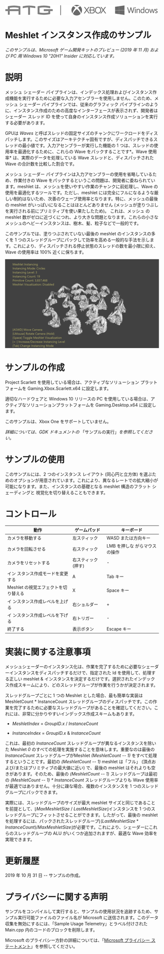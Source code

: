   ![](./media/image1.png)

#   Meshlet インスタンス作成のサンプル

*このサンプルは、Microsoft ゲーム開発キットのプレビュー (2019 年 11 月)
および PC 用 Windows 10 "20H1" Insider に対応しています。*

# 説明

メッシュ シェーダー
パイプラインは、インデックス処理およびインスタンス作成機能を実行するために必要な入力アセンブラーを使用しません。このため、メッシュ
シェーダー パイプラインでは、従来のグラフィック
パイプラインのように、インスタンス作成のための高度なインターフェースが表示されず、開発者はシェーダー
スレッド ID
を使って自身のインスタンス作成ソリューションを実行する必要があります。

GPUは *Waves*
と呼ばスレッドの固定サイズのチャンクにワークロードをディスパッチします。このサイズはアーキテクチャ固有ですが、ディスパッチできるスレッドの最小値です。入力アセンブラーが実行した機能の
1 つは、スレッドの使用率を最適化するために、これらの Wave
をパックすることです*。Wave 使用率* は、実際のデータを処理している Wave
スレッドと、ディスパッチされた Wave の合計数を比較した割合です。

メッシュ シェーダー
パイプラインは入力アセンブラーの使用を省略しているため、作業付きの Wave
をパックするというこの問題は、開発者に委ねられています。meshlet
は、メッシュを使いやすい作業のチャンクに前処理し、Wave
の使用を最適化するツールです。ただし、meshlet
には完全にフルになるような厳しい制約はないため、次善のウェーブ使用率となります。特に、メッシュの最後の
meshlet がいっぱいになることはほとんどありません
(メッシュが塗りつぶしを実行される前にプリミティブを使い果たしたため)。
これは、メッシュ の meshlet
数がゼロに近づくにつれ、より大きな問題となります。これらの小さなメッシュのヘビーインスタンスは、樹木、髪、粒子などで一般的です。

このサンプルでは、塗りつぶされていない最後の meshlet
のインスタンスの多くを 1
つのスレッドグループにパックして効率を高める一般的な手法を示します。これにより、ディスパッチされる停止状態のスレッドの数を最小限に抑え、Wave
の使用率は 100% 近くに保ちます。

![](./media/image3.png)

# サンプルの作成

Project Scarlett を使用している場合は、アクティブなソリューション
プラットフォームを Gaming.Xbox.Scarlett.x64 に設定します。

適切なハードウェアと Windows 10 リリースの PC
を使用している場合は、アクティブなソリューションプラットフォームを
Gaming.Desktop.x64 に設定します。

このサンプルは、Xbox One をサポートしていません。

*詳細については、GDK ドキュメントの*
「サンプルの実行」*を参照してください。*

# サンプルの使用

このサンプルには、2 つのインスタンス レイアウト (同心円と立方体)
を選ぶためのオプションが用意されています。これにより、異なるレートでの拡大縮小が可能になります。また、インスタンスの基礎となる
meshlet 構造のフラット シェーディングと
視覚化を切り替えることもできます。

# コントロール​​

| 動作                         |  ゲームパッド     |  キーボード        |
|------------------------------|------------------|-------------------|
| カメラを移動する  |  左スティック  |  WASD または方向キー    |
| カメラを回転させる  |  右スティック  |  LMB を押しな がらマウスの操作  |
| カメラをリセットする  |  右スティック (押す) |  \- |
| イン スタンス作成モードを変更する |  A  |  Tab キー |
| Meshlet の視覚エフェクトを切り替える |  X  |  Space キー |
| イ ンスタンス作成レベルを上げる |  右ショルダー  |  \+ |
| イ ンスタンス作成レベルを下げる |  右トリガー  |  \- |
| 終了する                     |  表示ボタン       |  Escape キー       |

# 実装に関する注意事項

メッシュシェーダーのインスタンス化は、作業を完了するために必要なシェーダーインスタンスをディスパッチするだけで、指定された
Id を使用して、処理する正しい meshlet &
インスタンスを決定するだけです。選択されたインデックス作成スキームにより、どのスレッドグループが作業を行うかが決定されます。

スレッドグループごとに 1 つの Meshlet とした場合、最も簡単な実装は
MeshletCount \* InstanceCount
スレッドグループのディスパッチです。この作業を完了するために必要なスレッドグループがあることを確認してください。これには、非常に分かりやすいインデックス作成スキームもあります。

-   *MeshletIndex* = *GroupID.x* / *InstanceCount*

-   *InstanceIndex* = *GroupID.x* & *InstanceCount*

これは、最初の *InstanceCount*
スレッドグループが異なるインスタンスを除いた Meshlet *0*
のすべての処理を実施することを意味します。重要なのは最後の
*InstanceCount* スレッドグループがMeshlet *(MeshletCount -- 1)*
をすべて処理するということです。最初の *(MeshletCount -- 1)* meshlet
は「フル」 (頂点および/またはプリミティブの最大値に近い) で、最後の
meshlet はそれよりも空きがあります。そのため、最後の *(MeshletCount --
1)* スレッドグループは最初の *(MeshletCount -- 1) \* InstanceCount*
スレッドグループよりも Wave
使用率が最適ではありません。十分に疎な場合、複数のインスタンスを 1
つのスレッドグループにパックできます。

実際には、スレッドグループのサイズが最大 meshlet
サイズと同じであることを前提として、$\lfloor MaxMeshletSize\ /\ LastMeshletSize\rfloor$インスタンスを
1 つのスレッドグループにフィットさせることができます。したがって、最後の
meshlet
を処理するには、パックされたスレッドグループ$\lfloor(LastMeshletSize*InstanceCount)/MaxMeshletSize\rfloor$が必要です。これにより、シェーダーにこれらのスレッドグループの
ALU がいくつか追加されますが、最適な Wave 効率を実現できます。

# 更新履歴

2019 年 10 月 31 日 -- サンプルの作成。

# プライバシーに関する声明

サンプルをコンパイルして実行すると、サンプルの使用状況を追跡するため、サンプル実行可能ファイルのファイル名が
Microsoft に送信されます。このデータ収集を無効にするには、「Sample Usage
Telemetry」とラベル付けされた Main.cpp
内のコードのブロックを削除します。

Microsoft のプライバシー方針の詳細については、「[Microsoft プライバシー
ステートメント](https://privacy.microsoft.com/en-us/privacystatement/)」を参照してください。

